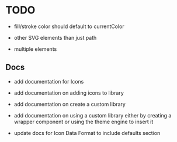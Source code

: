 # TODO

* fill/stroke color should default to currentColor

* other SVG elements than just path

* multiple elements

## Docs

* add documentation for Icons

* add documentation on adding icons to library

* add documentation on create a custom library

* add documentation on using a custom library either by creating a wrapper
component or using the theme engine to insert it

* update docs for Icon Data Format to include defaults section